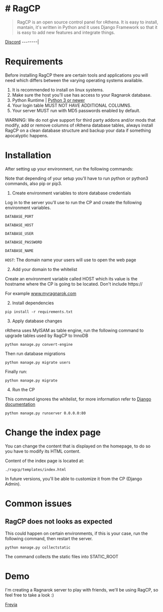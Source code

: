 # # RagCP
> RagCP is an open source control panel for rAthena. It is easy to install, mantain, it's written in Python and it uses Django Framework so that it is easy to add new features and integrate things.

[Discord](https://discord.gg/2Y92RMS)
--------|

# Requirements
Before installing RagCP there are certain tools and applications you will need which
differs between the varying operating systems available.

1. It is recommended to install on linux systems.
2. Make sure the host you'll use has access to your Ragnarok database.
3. Python Runtime | [Python 3 or newer](https://www.python.org/downloads/)
4. Your login table MUST NOT HAVE ADDITIONAL COLUMNS.
5. Your server MUST run with MD5 passwords enabled by default.

WARNING: We do not give support for third party addons and/or mods that modify, add or remove columns of rAthena database tables, always install RagCP on a clean database structure and backup your data if something apocalyptic happens. 

# Installation

After setting up your environment, run the following commands:

Note that depending of your setup you'll have to run python or python3 commands, also pip or pip3.

1. Create environment variables to store database credentials

Log in to the server you'll use to run the CP and create the following environment variables.

`DATABASE_PORT`

`DATABASE_HOST`

`DATABASE_USER`

`DATABASE_PASSWORD`

`DATABASE_NAME`

`HOST`: The domain name your users will use to open the web page

2. Add your domain to the whitelist

Create an environment variable called HOST which its value is the hostname where the CP is going to be located. Don't include https://

For example www.myragnarok.com

2. Install dependencies

`pip install -r requirements.txt`

3. Apply database changes

rAthena uses MyISAM as table engine, run the following command to upgrade tables used by RagCP to InnoDB

`python manage.py convert-engine`

Then run database migrations

`python manage.py migrate users`

Finally run:

`python manage.py migrate`

4. Run the CP

This command ignores the whitelist, for more information refer to [Django documentation](https://docs.djangoproject.com/en/3.0/ref/django-admin/)

`python manage.py runserver 0.0.0.0:80`

# Change the index page

You can change the content that is displayed on the homepage, to do so you have to modify its HTML content.

Content of the index page is located at:

`./ragcp/templates/index.html`

In future versions, you'll be able to customize it from the CP (Django Admin).

# Common issues

## RagCP does not looks as expected

This could happen on certain environments, if this is your case, run the following command, then restart the server.

`python manage.py collectstatic`

The command collects the static files into STATIC_ROOT

# Demo
I'm creating a Ragnarok server to play with friends, we'll be using RagCP, so feel free to take a look :)

[Freyja](https://freyja-ragcp.herokuapp.com/)

